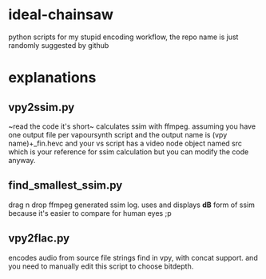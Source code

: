 # ideal-chainsaw
python scripts for my stupid encoding workflow, the repo name is just randomly suggested by github

# explanations
## vpy2ssim.py
~read the code it's short~
calculates ssim with ffmpeg. assuming you have one output file per vapoursynth script and the output name is (vpy name)+\_fin.hevc and your vs script has a video node object named src which is your reference for ssim calculation but you can modify the code anyway.
## find_smallest_ssim.py
drag n drop ffmpeg generated ssim log. uses and displays **dB** form of ssim because it's easier to compare for human eyes ;p
## vpy2flac.py
encodes audio from source file strings find in vpy, with concat support. and you need to manually edit this script to choose bitdepth.

